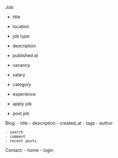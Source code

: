 Job: 
   - title
   - location 
   - job type
   - description 
   - published at 
   - vacancy
   - salary 
   - category 
   - experience 

   - apply job 
   - post job 

Blog: 
    - title 
    - description 
    - created_at
    - tags
    - author 

    - search
    - comment
    - recent posts

Contact: 
       - home
       - login 